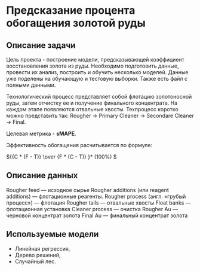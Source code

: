 # Предсказание процента обогащения золотой руды

## Описание задачи

Цель проекта - построение модели, предсказывающей коэффициент восстановления золота из руды. Необходимо подготовить данные, провести их анализ, построить и обучить несколько моделей.
Данные уже поделены на обучающую и тестовую выборки. Также есть файл с полными данными. 

Технологический процесс представляет собой флотацию золотоносной руды, затем отчистку ее и получение финального концентрата. На каждом этапе появляются отвальные хвосты. Техпроцесс коротко можно представить так:
Rougher -> Primary Cleaner -> Secondare Cleaner -> Final.

Целевая метрика - **sMAPE**. 

Эффективность обогащения расчитывается по формуле:

${{C * (F - T)} \over {F * (C - T)} }* (100%) $

## Описание данных

Rougher feed — исходное сырье
Rougher additions (или reagent additions) — флотационные реагенты.
Rougher process (англ. «грубый процесс») — флотация
Rougher tails — отвальные хвосты
Float banks — флотационная установка
Cleaner process — очистка
Rougher Au — черновой концентрат золота
Final Au — финальный концентрат золота

## Используемые модели

 - Линейная регрессия,
 - Дерево решений, 
 - Случайный лес.